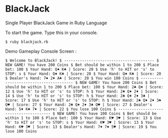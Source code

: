 # BlackJack
Single Player BlackJack Game in Ruby Language

To start the game. Type this in your console.

`$ ruby blackjack.rb`


Demo Gameplay Console Screen :

`
$ Welcome to BlackJack!
$ ----------------------------------------
$ NEW GAME! You have 200 Coins
$ Bet should be within 1 to 200
$ Place bet: 100
$ Your Hand: Q♠ K♣ | Score: 20
$ Use 'h' to HIT or 's' to STOP: s
$ Your Hand: Q♠ K♣ | Score: 20
$ Your Hand: Q♠ K♣ | Score: 20
$ Dealer's Hand: 7♠ 2♦ A♣ | Score: 20
$ You win 100 Coins
$ ----------------------------------------
$ NEW GAME! You have 200 Coins
$ Bet should be within 1 to 200
$ Place bet: 100
$ Your Hand: 2♣ Q♦ | Score: 12
$ Use 'h' to HIT or 's' to STOP: h
$ Your Hand: 2♣ Q♦ 2♦ | Score: 14
$ Use 'h' to HIT or 's' to STOP: h
$ Your Hand: 2♣ Q♦ 2♦ 3♣ | Score: 17
$ Use 'h' to HIT or 's' to STOP: h
$ Your Hand: 2♣ Q♦ 2♦ 3♣ Q♥ | Score: 27
$ Your Hand: 2♣ Q♦ 2♦ 3♣ Q♥ | Score: 27
$ Dealer's Hand: 5♦ K♣ 7♦ | Score: 22
$ You lose 100 Coins
$ ----------------------------------------
$ NEW GAME! You have 100 Coins
$ Bet should be within 1 to 100
$ Place bet: 100
$ Your Hand: K♥ 3♥ | Score: 13
$ Use 'h' to HIT or 's' to STOP: s
$ Your Hand: K♥ 3♥ | Score: 13
$ Your Hand: K♥ 3♥ | Score: 13
$ Dealer's Hand: 7♦ 7♠ 5♥ | Score: 19
$ You lose 100 Coins
`